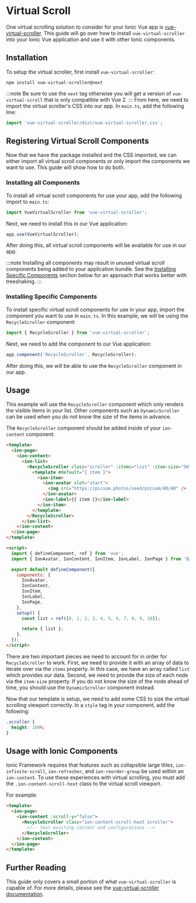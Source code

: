 # Virtual Scroll

One virtual scrolling solution to consider for your Ionic Vue app is [vue-virtual-scroller](https://github.com/Akryum/vue-virtual-scroller/blob/next/packages/vue-virtual-scroller/README.md). This guide will go over how to install `vue-virtual-scroller` into your Ionic Vue application and use it with other Ionic components.

## Installation

To setup the virtual scroller, first install `vue-virtual-scroller`:

```shell
npm install vue-virtual-scroller@next
```

:::note
Be sure to use the `next` tag otherwise you will get a version of `vue-virtual-scroll` that is only compatible with Vue 2.
:::
From here, we need to import the virtual scroller's CSS into our app. In `main.ts`, add the following line:

```js
import 'vue-virtual-scroller/dist/vue-virtual-scroller.css';
```

## Registering Virtual Scroll Components

Now that we have the package installed and the CSS imported, we can either import all virtual scroll components or only import the components we want to use. This guide will show how to do both.

### Installing all Components

To install all virtual scroll components for use your app, add the following import to `main.ts`:

```js
import VueVirtualScroller from 'vue-virtual-scroller';
```

Next, we need to install this in our Vue application:

```js
app.use(VueVirtualScroller);
```

After doing this, all virtual scroll components will be available for use in our app.

:::note
Installing all components may result in unused virtual scroll components being added to your application bundle. See the [Installing Specific Components](#installing-specific-components) section below for an approach that works better with treeshaking.
:::

### Installing Specific Components

To install specific virtual scroll components for use in your app, import the component you want to use in `main.ts`. In this example, we will be using the `RecycleScroller` component:

```js
import { RecycleScroller } from 'vue-virtual-scroller';
```

Next, we need to add the component to our Vue application:

```js
app.component('RecycleScroller', RecycleScroller);
```

After doing this, we will be able to use the `RecycleScroller` component in our app.

## Usage

This example will use the `RecycleScroller` component which only renders the visible items in your list. Other components such as `DynamicScroller` can be used when you do not know the size of the items in advance.

The `RecycleScroller` component should be added inside of your `ion-content` component:

```html
<template>
  <ion-page>
    <ion-content>
      <ion-list>
        <RecycleScroller class="scroller" :items="list" :item-size="56">
          <template #default="{ item }">
            <ion-item>
              <ion-avatar slot="start">
                <img src="https://picsum.photos/seed/picsum/40/40" />
              </ion-avatar>
              <ion-label>{{ item }}</ion-label>
            </ion-item>
          </template>
        </RecycleScroller>
      </ion-list>
    </ion-content>
  </ion-page>
</template>

<script>
  import { defineComponent, ref } from 'vue';
  import { IonAvatar, IonContent, IonItem, IonLabel, IonPage } from '@ionic/vue';

  export default defineComponent({
    components: {
      IonAvatar,
      IonContent,
      IonItem,
      IonLabel,
      IonPage,
    },
    setup() {
      const list = ref([0, 1, 2, 3, 4, 5, 6, 7, 8, 9, 10]);

      return { list };
    },
  });
</script>
```

There are two important pieces we need to account for in order for `RecycleScroller` to work. First, we need to provide it with an array of data to iterate over via the `items` property. In this case, we have an array called `list` which provides our data. Second, we need to provide the size of each node via the `item-size` property. If you do not know the size of the node ahead of time, you should use the `DynamicScroller` component instead.

Now that our template is setup, we need to add some CSS to size the virtual scrolling viewport correctly. In a `style` tag in your component, add the following:

```css
.scroller {
  height: 100%;
}
```

## Usage with Ionic Components

Ionic Framework requires that features such as collapsible large titles, `ion-infinite-scroll`, `ion-refresher`, and `ion-reorder-group` be used within an `ion-content`. To use these experiences with virtual scrolling, you must add the `.ion-content-scroll-host` class to the virtual scroll viewport.

For example:

```html
<template>
  <ion-page>
    <ion-content :scroll-y="false">
      <RecycleScroller class="ion-content-scroll-host scroller">
        <!-- Your existing content and configurations -->
      </RecycleScroller>
    </ion-content>
  </ion-page>
</template>
```

## Further Reading

This guide only covers a small portion of what `vue-virtual-scroller` is capable of. For more details, please see the [vue-virtual-scroller documentation](https://github.com/Akryum/vue-virtual-scroller/blob/next/packages/vue-virtual-scroller/README.md).
